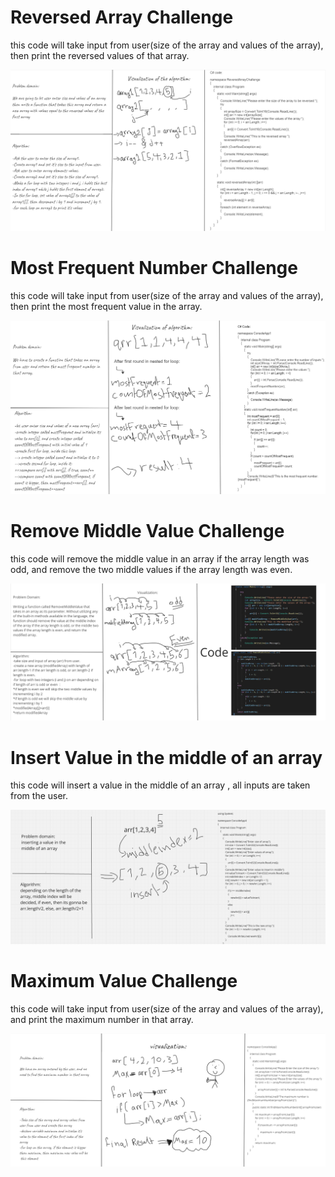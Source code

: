 # Reversed Array Challenge
this code will take input from user(size of the array and values of the array), 
then print the reversed values of that array.

![Whitboard for ReversedArray](Images/ReversedArray.png)

# Most Frequent Number Challenge
this code will take input from user(size of the array and values of the array), 
then print the most frequent value in the array.

![Whitboard for MostFrequentNumber](Images/MostFrequentNumber.png)

# Remove Middle Value Challenge
this code will remove the middle value in an array if the array length was odd,
and remove the two middle values if the array length was even.

![Whiteboard for RemoveMiddleValue](Images/RemoveMiddleValue.png)

# Insert Value in the middle of an array
this code will insert a value in the middle of an array ,
all inputs are taken from the user.

![Whiteboard for InsertValueInTheMiddleOfArray](Images/InsertValueInTheMiddleOfArray.png)

# Maximum Value Challenge
this code will take input from user(size of the array and values of the array),
and print the maximum number in that array.

![Whitboard for MaxValue](Images/Maximum-Value.png)
